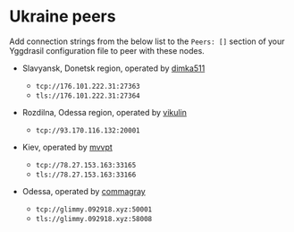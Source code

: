 # Ukraine peers

Add connection strings from the below list to the `Peers: []` section of your
Yggdrasil configuration file to peer with these nodes.

* Slavyansk, Donetsk region, operated by [dimka511](https://t.me/dimka511)
  * `tcp://176.101.222.31:27363`
  * `tls://176.101.222.31:27364`
  
* Rozdilna, Odessa region, operated by [vikulin](https://github.com/vikulin)
  * `tcp://93.170.116.132:20001`

* Kiev, operated by [mvvpt](mvvpt0@bigmir.net)
  * `tcp://78.27.153.163:33165`
  * `tls://78.27.153.163:33166`

* Odessa, operated by [commagray](https://github.com/commagray)
  * `tcp://glimmy.092918.xyz:50001`
  * `tls://glimmy.092918.xyz:58008`
